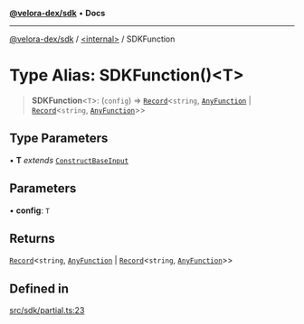 [**@velora-dex/sdk**](../../README.md) • **Docs**

***

[@velora-dex/sdk](../../globals.md) / [\<internal\>](../README.md) / SDKFunction

# Type Alias: SDKFunction()\<T\>

> **SDKFunction**\<`T`\>: (`config`) => [`Record`](Record.md)\<`string`, [`AnyFunction`](AnyFunction.md) \| [`Record`](Record.md)\<`string`, [`AnyFunction`](AnyFunction.md)\>\>

## Type Parameters

• **T** *extends* [`ConstructBaseInput`](../interfaces/ConstructBaseInput.md)

## Parameters

• **config**: `T`

## Returns

[`Record`](Record.md)\<`string`, [`AnyFunction`](AnyFunction.md) \| [`Record`](Record.md)\<`string`, [`AnyFunction`](AnyFunction.md)\>\>

## Defined in

[src/sdk/partial.ts:23](https://github.com/VeloraDEX/paraswap-sdk/blob/feat/velora/src/sdk/partial.ts#L23)
